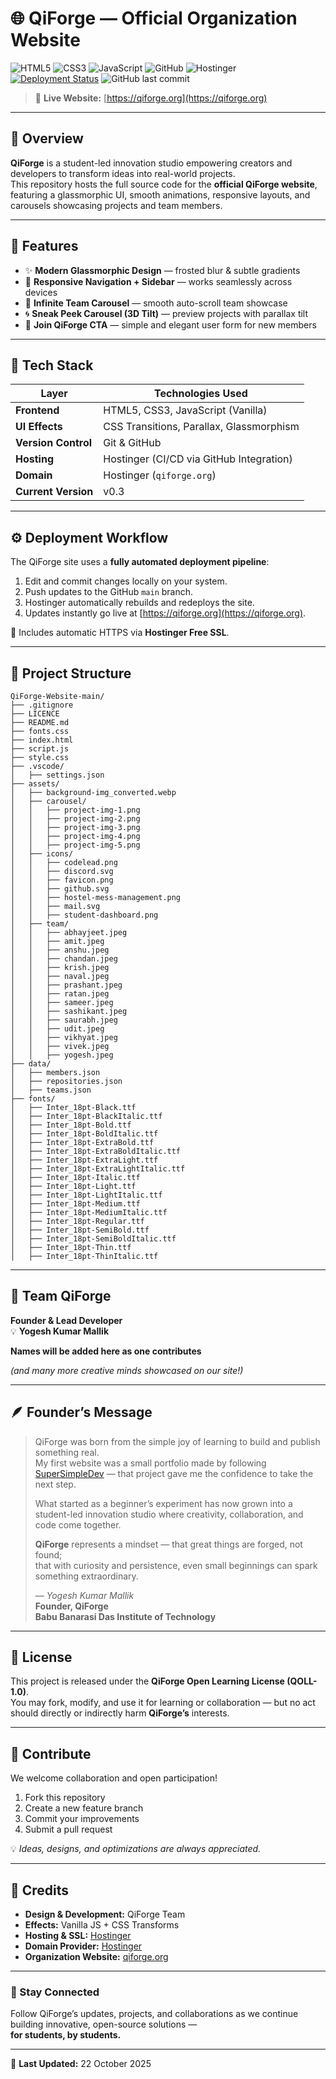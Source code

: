 # 🌐 QiForge — Official Organization Website

![HTML5](https://img.shields.io/badge/HTML5-E34F26?style=for-the-badge&logo=html5&logoColor=white)
![CSS3](https://img.shields.io/badge/CSS3-1572B6?style=for-the-badge&logo=css3&logoColor=white)
![JavaScript](https://img.shields.io/badge/JavaScript-F7DF1E?style=for-the-badge&logo=javascript&logoColor=black)
![GitHub](https://img.shields.io/badge/GitHub-181717?style=for-the-badge&logo=github&logoColor=white)
![Hostinger](https://img.shields.io/badge/Hostinger-673AB7?style=for-the-badge&logo=hostinger&logoColor=white)
[![Deployment Status](https://img.shields.io/github/deployments/QiForge/QiForge-Website/Production?label=Deployment&logo=github&style=for-the-badge)](https://qiforge.org)
![GitHub last commit](https://img.shields.io/github/last-commit/QiForge/QiForge-Website?style=for-the-badge)

> 🔗 **Live Website:** [https://qiforge.org](https://qiforge.org)

---

## 🧭 Overview

**QiForge** is a student-led innovation studio empowering creators and developers to transform ideas into real-world projects.  
This repository hosts the full source code for the **official QiForge website**, featuring a glassmorphic UI, smooth animations, responsive layouts, and carousels showcasing projects and team members.

---

## 🚀 Features

- ✨ **Modern Glassmorphic Design** — frosted blur & subtle gradients  
- 📱 **Responsive Navigation + Sidebar** — works seamlessly across devices  
- 👥 **Infinite Team Carousel** — smooth auto-scroll team showcase  
- 🌀 **Sneak Peek Carousel (3D Tilt)** — preview projects with parallax tilt  
- 💬 **Join QiForge CTA** — simple and elegant user form for new members  

---

## 🧱 Tech Stack

| Layer | Technologies Used |
|-------|--------------------|
| **Frontend** | HTML5, CSS3, JavaScript (Vanilla) |
| **UI Effects** | CSS Transitions, Parallax, Glassmorphism |
| **Version Control** | Git & GitHub |
| **Hosting** | Hostinger (CI/CD via GitHub Integration) |
| **Domain** | Hostinger (`qiforge.org`) |
| **Current Version** | v0.3 |

---

## ⚙️ Deployment Workflow

The QiForge site uses a **fully automated deployment pipeline**:

1. Edit and commit changes locally on your system.  
2. Push updates to the GitHub `main` branch.  
3. Hostinger automatically rebuilds and redeploys the site.  
4. Updates instantly go live at [https://qiforge.org](https://qiforge.org).  

🔐 Includes automatic HTTPS via **Hostinger Free SSL**.

---

## 📂 Project Structure

```
QiForge-Website-main/
├── .gitignore
├── LICENCE
├── README.md
├── fonts.css
├── index.html
├── script.js
├── style.css
├── .vscode/
│   ├── settings.json
├── assets/
│   ├── background-img_converted.webp
│   ├── carousel/
│   │   ├── project-img-1.png
│   │   ├── project-img-2.png
│   │   ├── project-img-3.png
│   │   ├── project-img-4.png
│   │   ├── project-img-5.png
│   ├── icons/
│   │   ├── codelead.png
│   │   ├── discord.svg
│   │   ├── favicon.png
│   │   ├── github.svg
│   │   ├── hostel-mess-management.png
│   │   ├── mail.svg
│   │   ├── student-dashboard.png
│   ├── team/
│   │   ├── abhayjeet.jpeg
│   │   ├── amit.jpeg
│   │   ├── anshu.jpeg
│   │   ├── chandan.jpeg
│   │   ├── krish.jpeg
│   │   ├── naval.jpeg
│   │   ├── prashant.jpeg
│   │   ├── ratan.jpeg
│   │   ├── sameer.jpeg
│   │   ├── sashikant.jpeg
│   │   ├── saurabh.jpeg
│   │   ├── udit.jpeg
│   │   ├── vikhyat.jpeg
│   │   ├── vivek.jpeg
│   │   ├── yogesh.jpeg
├── data/
│   ├── members.json
│   ├── repositories.json
│   ├── teams.json
├── fonts/
│   ├── Inter_18pt-Black.ttf
│   ├── Inter_18pt-BlackItalic.ttf
│   ├── Inter_18pt-Bold.ttf
│   ├── Inter_18pt-BoldItalic.ttf
│   ├── Inter_18pt-ExtraBold.ttf
│   ├── Inter_18pt-ExtraBoldItalic.ttf
│   ├── Inter_18pt-ExtraLight.ttf
│   ├── Inter_18pt-ExtraLightItalic.ttf
│   ├── Inter_18pt-Italic.ttf
│   ├── Inter_18pt-Light.ttf
│   ├── Inter_18pt-LightItalic.ttf
│   ├── Inter_18pt-Medium.ttf
│   ├── Inter_18pt-MediumItalic.ttf
│   ├── Inter_18pt-Regular.ttf
│   ├── Inter_18pt-SemiBold.ttf
│   ├── Inter_18pt-SemiBoldItalic.ttf
│   ├── Inter_18pt-Thin.ttf
│   ├── Inter_18pt-ThinItalic.ttf
```

---

## 👥 Team QiForge

**Founder & Lead Developer**  
💡 **Yogesh Kumar Mallik**

**Names will be added here as one contributes**  

*(and many more creative minds showcased on our site!)*

---

## 🪶 Founder’s Message

> QiForge was born from the simple joy of learning to build and publish something real.  
> My first website was a small portfolio made by following [SuperSimpleDev](https://www.youtube.com/c/SuperSimpleDev) — that project gave me the confidence to take the next step.  
>
> What started as a beginner’s experiment has now grown into a student-led innovation studio where creativity, collaboration, and code come together.  
>
> **QiForge** represents a mindset — that great things are forged, not found;  
> that with curiosity and persistence, even small beginnings can spark something extraordinary.  
>
> — *Yogesh Kumar Mallik*  
> **Founder, QiForge**  
> **Babu Banarasi Das Institute of Technology**

---

## 🧩 License

This project is released under the **QiForge Open Learning License (QOLL-1.0)**.  
You may fork, modify, and use it for learning or collaboration — but no act should directly or indirectly harm **QiForge’s** interests.

---

## 💬 Contribute

We welcome collaboration and open participation!  

1. Fork this repository  
2. Create a new feature branch  
3. Commit your improvements  
4. Submit a pull request  

💡 *Ideas, designs, and optimizations are always appreciated.*

---

## 💜 Credits

- **Design & Development:** QiForge Team  
- **Effects:** Vanilla JS + CSS Transforms  
- **Hosting & SSL:** [Hostinger](https://www.hostinger.in)  
- **Domain Provider:** [Hostinger](https://www.hostinger.in)  
- **Organization Website:** [qiforge.org](https://qiforge.org)

---

### 🔗 Stay Connected

Follow QiForge’s updates, projects, and collaborations as we continue building innovative, open-source solutions —  
**for students, by students.**

---

📅 **Last Updated:** 22 October 2025
